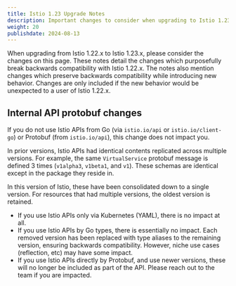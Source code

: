 ```yaml
---
title: Istio 1.23 Upgrade Notes
description: Important changes to consider when upgrading to Istio 1.23.0.
weight: 20
publishdate: 2024-08-13
---
```


When upgrading from Istio 1.22.x to Istio 1.23.x, please consider the changes on this page.
These notes detail the changes which purposefully break backwards compatibility with Istio 1.22.x.
The notes also mention changes which preserve backwards compatibility while introducing new behavior.
Changes are only included if the new behavior would be unexpected to a user of Istio 1.22.x.

## Internal API protobuf changes

If you do not use Istio APIs from Go (via `istio.io/api` or `istio.io/client-go`) or Protobuf (from `istio.io/api`), this change does not impact you.

In prior versions, Istio APIs had identical contents replicated across multiple versions.
For example, the same `VirtualService` protobuf message is defined 3 times (`v1alpha3`, `v1beta1`, and `v1`).
These schemas are identical except in the package they reside in.

In this version of Istio, these have been consolidated down to a single version.
For resources that had multiple versions, the oldest version is retained.

* If you use Istio APIs only via Kubernetes (YAML), there is no impact at all.
* If you use Istio APIs by Go types, there is essentially no impact.
  Each removed version has been replaced with type aliases to the remaining version, ensuring backwards compatibility.
  However, niche use cases (reflection, etc) may have some impact.
* If you use Istio APIs directly by Protobuf, and use newer versions, these will no longer be included as part of the API.
  Please reach out to the team if you are impacted.
